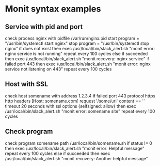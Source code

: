 # Monit syntax examples

## Service with pid and port
check process nginx with pidfile /var/run/nginx.pid
    start program = "/usr/bin/systemctl start nginx"
    stop program = "/usr/bin/systemctl stop nginx"
    if does not exist then 
        exec /usr/local/bin/slack_alert.sh "monit error: nginx service is not running" repeat every 100 cycles 
        else if succeeded then exec /usr/local/bin/slack_alert.sh "monit recovery: nginx service"
    if failed port 443 then 
        exec /usr/local/bin/slack_alert.sh "monit error: nginx service not listening on 443" repeat every 100 cycles

## Host with SSL
check host somename with address 1.2.3.4
    if failed
            port 443
            protocol https
            http headers [Host: somename.com]
            request '/some/url'
            content == ''
            timeout 20 seconds
            with ssl options {selfsigned: allow}
    then exec /usr/local/bin/slack_alert.sh "monit error: somename site"
    repeat every 100 cycles

## Check program
check program somename path /usr/local/bin/somename.sh
  if status != 0 then 
    exec /usr/local/bin/slack_alert.sh "monit error: Helpful message" repeat every 100 cycles
    else if succeeded then exec /usr/local/bin/slack_alert.sh "monit recovery: Another helpful message"
